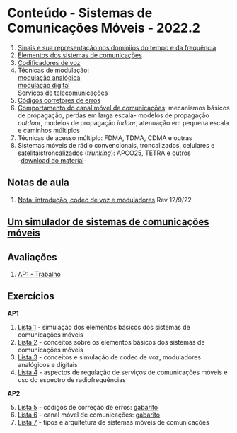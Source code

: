 # Conteúdo - Sistemas de Comunicações Móveis - 2022.2

1. [Sinais e sua representação nos domíniios do tempo e da frequência](https://github.com/claytonjasilva/claytonjasilva.github.io/blob/main/siscom_aulas/sinais.md)
2. [Elementos dos sistemas de comunicações](https://github.com/claytonjasilva/claytonjasilva.github.io/blob/main/siscom_aulas/elementosSiscom.md)
3. [Codificadores de voz](siscom_aulas/codec_voz.pdf) 
4. Técnicas de modulação:   
    [modulação analógica](siscom_aulas/modulacao_analogica.pdf)  
    [modulação digital](siscom_aulas/modulacao_digital.pdf)  
    [Serviços de telecomunicações](siscom_aulas/servicos.pdf)
5. [Códigos corretores de erros](siscom_aulas/codificacao_erros.pdf)
6. [Comportamento do canal móvel de comunicações](siscom_aulas/canais.pdf): mecanismos básicos de propagação, perdas em larga escala- modelos de propagação *outdoor*, modelos de propagação *indoor*, atenuação em pequena escala e caminhos múltiplos
7. Técnicas de acesso múltiplo: FDMA, TDMA, CDMA e outras
8. Sistemas móveis de rádio convencionais, troncalizados, celulares e satelitaistroncalizados (*trunking*): APCO25, TETRA e outros  
-[download do material](https://1drv.ms/p/s!AsTd8oN7mu8pkb8NTEdBBqdbmD50OA?e=zoyUiu)-

## Notas de aula  

1. [Nota: introdução, codec de voz e moduladores](siscom_aulas/nota-intro-codec-modulador.pdf)  Rev 12/9/22

## [Um simulador de sistemas de comunicações móveis](https://github.com/claytonjasilva/simuladorSisCom)  

## Avaliações
1. [AP1 - Trabalho](siscom_aulas/Orientacao_trabalho_AP1.pdf)

## Exercícios  

**AP1**  

1. [Lista 1](siscom_aulas/Lista1_siscom.pdf) - simulação dos elementos básicos dos sistemas de comunicações móveis  
2. [Lista 2](siscom_aulas/Lista2_siscom.pdf) - conceitos sobre os elementos básicos dos sistemas de comunicações móveis  
3. [Lista 3](siscom_aulas/Lista3_siscom.pdf) - conceitos e simulação de codec de voz, moduladores analógicos e digitais
4. [Lista 4](siscom_aulas/Lista4_siscom.pdf) - aspectos de regulação de serviços de comunicações móveis e uso do espectro de radiofrequências  
  
**AP2**  

5. [Lista 5](siscom_aulas/Lista5_siscom.pdf) - códigos de correção de erros: [gabarito](siscom_aulas/Lista5_siscom_solucao.pdf)
6. [Lista 6](siscom_aulas/Lista6_siscom.pdf) - canal móvel de comunicações: [gabarito](siscom_aulas/Lista6_siscom_solucao.pdf)
7. [Lista 7](siscom_aulas/Lista7_siscom.pdf) - tipos e arquitetura de sistemas móveis de comunicações
